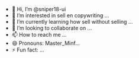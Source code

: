 - 👋 Hi, I’m @sniper18-ui
- 👀 I’m interested in sell en copywriting ...
- 🌱 I’m currently learning how sell without selling ...
- 💞️ I’m looking to collaborate on ...
- 📫 How to reach me ...
- 😄 Pronouns: Master_Minf...
- ⚡ Fun fact: ...

<!---
sniper18-ui/sniper18-ui is a ✨ special ✨ repository because its `README.md` (this file) appears on your GitHub profile.
You can click the Preview link to take a look at your changes.
--->
